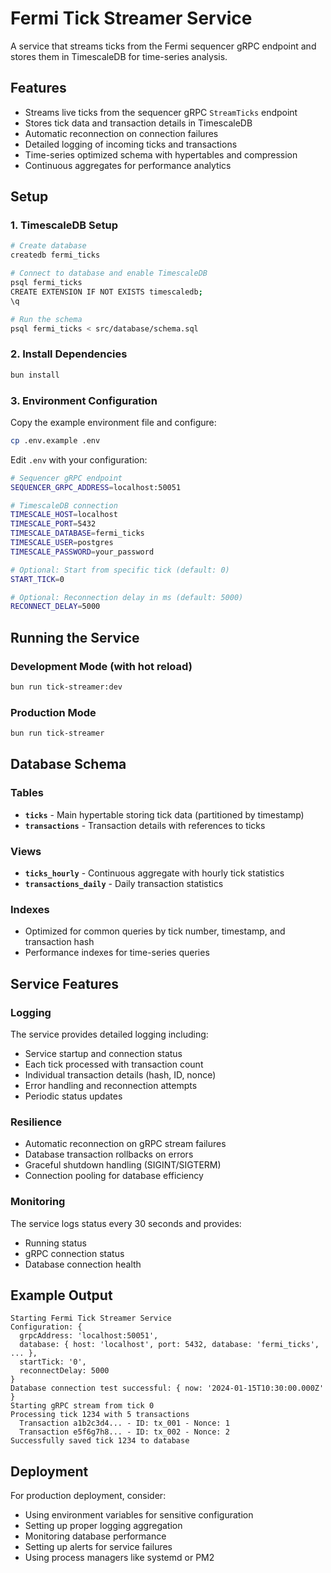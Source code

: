 # Fermi Tick Streamer Service

A service that streams ticks from the Fermi sequencer gRPC endpoint and stores them in TimescaleDB for time-series analysis.

## Features

- Streams live ticks from the sequencer gRPC `StreamTicks` endpoint
- Stores tick data and transaction details in TimescaleDB
- Automatic reconnection on connection failures
- Detailed logging of incoming ticks and transactions
- Time-series optimized schema with hypertables and compression
- Continuous aggregates for performance analytics

## Setup

### 1. TimescaleDB Setup

```bash
# Create database
createdb fermi_ticks

# Connect to database and enable TimescaleDB
psql fermi_ticks
CREATE EXTENSION IF NOT EXISTS timescaledb;
\q

# Run the schema
psql fermi_ticks < src/database/schema.sql
```

### 2. Install Dependencies

```bash
bun install
```

### 3. Environment Configuration

Copy the example environment file and configure:

```bash
cp .env.example .env
```

Edit `.env` with your configuration:

```bash
# Sequencer gRPC endpoint
SEQUENCER_GRPC_ADDRESS=localhost:50051

# TimescaleDB connection
TIMESCALE_HOST=localhost
TIMESCALE_PORT=5432
TIMESCALE_DATABASE=fermi_ticks
TIMESCALE_USER=postgres
TIMESCALE_PASSWORD=your_password

# Optional: Start from specific tick (default: 0)
START_TICK=0

# Optional: Reconnection delay in ms (default: 5000)
RECONNECT_DELAY=5000
```

## Running the Service

### Development Mode (with hot reload)
```bash
bun run tick-streamer:dev
```

### Production Mode
```bash
bun run tick-streamer
```

## Database Schema

### Tables

- **`ticks`** - Main hypertable storing tick data (partitioned by timestamp)
- **`transactions`** - Transaction details with references to ticks

### Views

- **`ticks_hourly`** - Continuous aggregate with hourly tick statistics
- **`transactions_daily`** - Daily transaction statistics

### Indexes

- Optimized for common queries by tick number, timestamp, and transaction hash
- Performance indexes for time-series queries

## Service Features

### Logging

The service provides detailed logging including:
- Service startup and connection status
- Each tick processed with transaction count
- Individual transaction details (hash, ID, nonce)
- Error handling and reconnection attempts
- Periodic status updates

### Resilience

- Automatic reconnection on gRPC stream failures
- Database transaction rollbacks on errors
- Graceful shutdown handling (SIGINT/SIGTERM)
- Connection pooling for database efficiency

### Monitoring

The service logs status every 30 seconds and provides:
- Running status
- gRPC connection status
- Database connection health

## Example Output

```
Starting Fermi Tick Streamer Service
Configuration: {
  grpcAddress: 'localhost:50051',
  database: { host: 'localhost', port: 5432, database: 'fermi_ticks', ... },
  startTick: '0',
  reconnectDelay: 5000
}
Database connection test successful: { now: '2024-01-15T10:30:00.000Z' }
Starting gRPC stream from tick 0
Processing tick 1234 with 5 transactions
  Transaction a1b2c3d4... - ID: tx_001 - Nonce: 1
  Transaction e5f6g7h8... - ID: tx_002 - Nonce: 2
Successfully saved tick 1234 to database
```

## Deployment

For production deployment, consider:
- Using environment variables for sensitive configuration
- Setting up proper logging aggregation
- Monitoring database performance
- Setting up alerts for service failures
- Using process managers like systemd or PM2